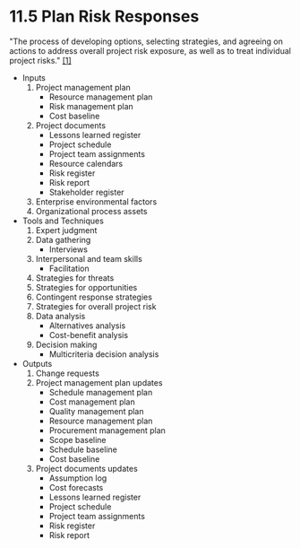 # 11.5 Plan Risk Responses

"The process of developing options, selecting strategies, and agreeing on
actions to address overall project risk exposure, as well as to treat individual
project risks." [[1]](../../home.md#references)

- Inputs
  1. Project management plan
     - Resource management plan
     - Risk management plan
     - Cost baseline
  2. Project documents
     - Lessons learned register
     - Project schedule
     - Project team assignments
     - Resource calendars
     - Risk register
     - Risk report
     - Stakeholder register
  3. Enterprise environmental factors
  4. Organizational process assets
- Tools and Techniques
  1. Expert judgment
  2. Data gathering
     - Interviews
  3. Interpersonal and team skills
     - Facilitation
  4. Strategies for threats
  5. Strategies for opportunities
  6. Contingent response strategies
  7. Strategies for overall project risk
  8. Data analysis
     - Alternatives analysis
     - Cost-benefit analysis
  9. Decision making
     - Multicriteria decision analysis
- Outputs
  1. Change requests
  2. Project management plan updates
     - Schedule management plan
     - Cost management plan
     - Quality management plan
     - Resource management plan
     - Procurement management plan
     - Scope baseline
     - Schedule baseline
     - Cost baseline
  3. Project documents updates
     - Assumption log
     - Cost forecasts
     - Lessons learned register
     - Project schedule
     - Project team assignments
     - Risk register
     - Risk report
